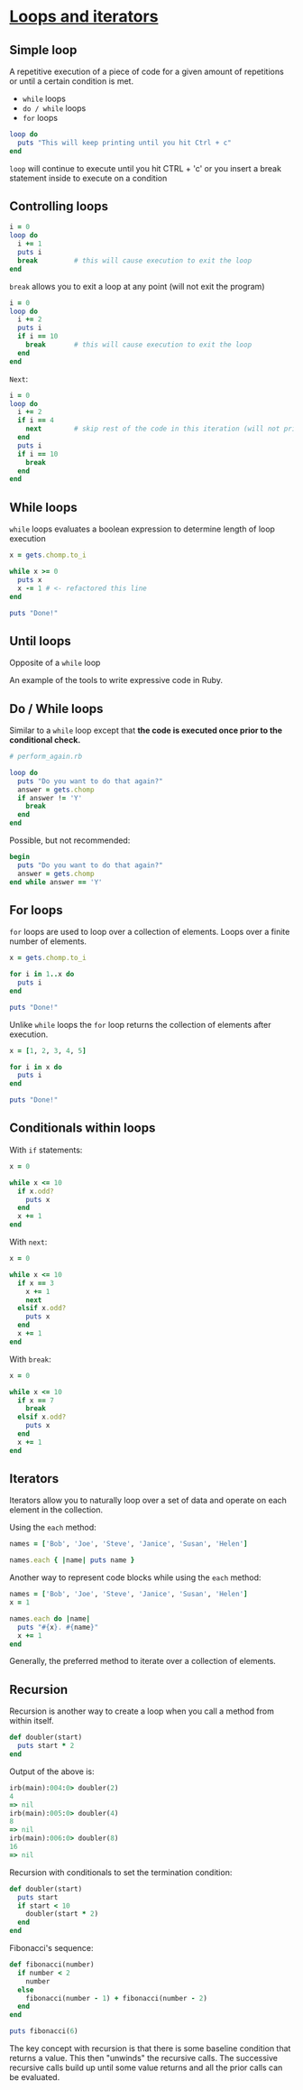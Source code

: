 # [Loops and iterators](https://launchschool.com/books/ruby/read/loops_iterators)

## Simple loop

A repetitive execution of a piece of code for a given amount of repetitions or until a certain condition is met.

* ```while``` loops
* ```do / while``` loops
* ```for``` loops

```ruby
loop do
  puts "This will keep printing until you hit Ctrl + c"
end
```

```loop``` will continue to execute until you hit CTRL + 'c' or you insert a break statement inside to execute on a condition

## Controlling loops

```ruby
i = 0
loop do
  i += 1
  puts i
  break         # this will cause execution to exit the loop
end
```

```break``` allows you to exit a loop at any point (will not exit the program)
```ruby
i = 0
loop do
  i += 2
  puts i
  if i == 10
    break       # this will cause execution to exit the loop
  end
end
```

```Next```:
```ruby
i = 0
loop do
  i += 2
  if i == 4
    next        # skip rest of the code in this iteration (will not print 4)
  end
  puts i
  if i == 10
    break
  end
end
```

## While loops

```while``` loops evaluates a boolean expression to determine length of loop execution

```ruby
x = gets.chomp.to_i

while x >= 0
  puts x
  x -= 1 # <- refactored this line
end

puts "Done!"
```

## Until loops

Opposite of a ```while``` loop

An example of the tools to write expressive code in Ruby.

## Do / While loops

Similar to a ```while``` loop except that **the code is executed once prior to the conditional check.**

```ruby
# perform_again.rb

loop do
  puts "Do you want to do that again?"
  answer = gets.chomp
  if answer != 'Y'
    break
  end
end
```

Possible, but not recommended:
```ruby
begin
  puts "Do you want to do that again?"
  answer = gets.chomp
end while answer == 'Y'
```

## For loops

```for``` loops are used to loop over a collection of elements. Loops over a finite number of elements.

```ruby
x = gets.chomp.to_i

for i in 1..x do
  puts i
end

puts "Done!"
```

Unlike ```while``` loops the ```for``` loop returns the collection of elements after execution.

```ruby
x = [1, 2, 3, 4, 5]

for i in x do
  puts i
end

puts "Done!"
```

## Conditionals within loops

With ```if``` statements:
```ruby
x = 0

while x <= 10
  if x.odd?
    puts x
  end
  x += 1
end
```

With ```next```:
```ruby
x = 0

while x <= 10
  if x == 3
    x += 1
    next
  elsif x.odd?
    puts x
  end
  x += 1
end
```

With ```break```:
```ruby
x = 0

while x <= 10
  if x == 7
    break
  elsif x.odd?
    puts x
  end
  x += 1
end
```

## Iterators

Iterators allow you to naturally loop over a set of data and operate on each element in the collection.

Using the ```each``` method:
```ruby
names = ['Bob', 'Joe', 'Steve', 'Janice', 'Susan', 'Helen']

names.each { |name| puts name }
```

Another way to represent code blocks while using the ```each``` method:
```ruby
names = ['Bob', 'Joe', 'Steve', 'Janice', 'Susan', 'Helen']
x = 1

names.each do |name|
  puts "#{x}. #{name}"
  x += 1
end
```

Generally, the preferred method to iterate over a collection of elements.

## Recursion

Recursion is another way to create a loop when you call a method from within itself.

```ruby
def doubler(start)
  puts start * 2
end
```

Output of the above is:
```ruby
irb(main):004:0> doubler(2)
4
=> nil
irb(main):005:0> doubler(4)
8
=> nil
irb(main):006:0> doubler(8)
16
=> nil
```

Recursion with conditionals to set the termination condition:
```ruby
def doubler(start)
  puts start
  if start < 10
    doubler(start * 2)
  end
end
```

Fibonacci's sequence:
```ruby
def fibonacci(number)
  if number < 2
    number
  else
    fibonacci(number - 1) + fibonacci(number - 2)
  end
end

puts fibonacci(6)
```

The key concept with recursion is that there is some baseline condition that returns a value. This then "unwinds" the recursive calls. The successive recursive calls build up until some value returns and all the prior calls can be evaluated.

